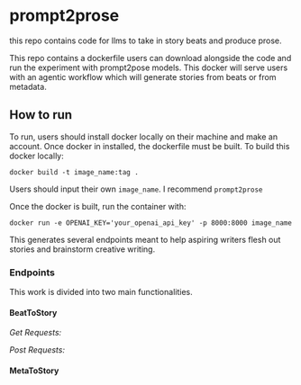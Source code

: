 # prompt2prose
this repo contains code for llms to take in story beats and produce prose. 

This repo contains a dockerfile users can download alongside the code and run the experiment with prompt2pose models. This docker will serve users with an agentic workflow which will generate stories from beats or from metadata. 

## How to run
To run, users should install docker locally on their machine and make an account. Once docker in installed, the dockerfile must be built. To build this docker locally:

`docker build -t image_name:tag .`

Users should input their own `image_name`. I recommend `prompt2prose`

Once the docker is built, run the container with:

`docker run -e OPENAI_KEY='your_openai_api_key' -p 8000:8000 image_name`

This generates several endpoints meant to help aspiring writers flesh out stories and brainstorm creative writing.

### Endpoints

This work is divided into two main functionalities. 

#### BeatToStory

<i>Get Requests:</i>

<i>Post Requests:</i>


#### MetaToStory

